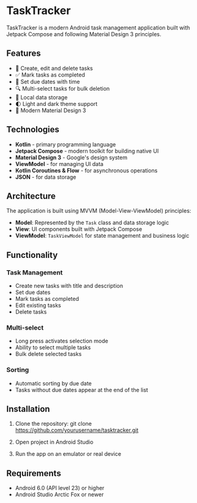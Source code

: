 # TaskTracker

TaskTracker is a modern Android task management application built with Jetpack Compose and following Material Design 3 principles.

## Features

- 📝 Create, edit and delete tasks
- ✅ Mark tasks as completed
- 📅 Set due dates with time
- 🔍 Multi-select tasks for bulk deletion
- 💾 Local data storage
- 🌓 Light and dark theme support
- 📱 Modern Material Design 3

## Technologies

- **Kotlin** - primary programming language
- **Jetpack Compose** - modern toolkit for building native UI
- **Material Design 3** - Google's design system
- **ViewModel** - for managing UI data
- **Kotlin Coroutines & Flow** - for asynchronous operations
- **JSON** - for data storage

## Architecture

The application is built using MVVM (Model-View-ViewModel) principles:
- **Model**: Represented by the `Task` class and data storage logic
- **View**: UI components built with Jetpack Compose
- **ViewModel**: `TaskViewModel` for state management and business logic

## Functionality

### Task Management
- Create new tasks with title and description
- Set due dates
- Mark tasks as completed
- Edit existing tasks
- Delete tasks

### Multi-select
- Long press activates selection mode
- Ability to select multiple tasks
- Bulk delete selected tasks

### Sorting
- Automatic sorting by due date
- Tasks without due dates appear at the end of the list

## Installation

1. Clone the repository:
    git clone https://github.com/yourusername/tasktracker.git

2. Open project in Android Studio

3. Run the app on an emulator or real device

## Requirements

- Android 6.0 (API level 23) or higher
- Android Studio Arctic Fox or newer
